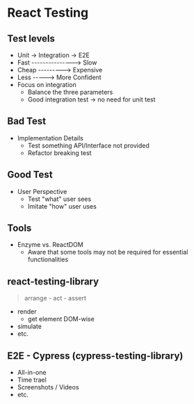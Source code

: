# React Testing

## Test levels
- Unit -> Integration -> E2E
- Fast ---------------> Slow
- Cheap ---------> Expensive
- Less -----> More Confident
- Focus on integration
  - Balance the three parameters
  - Good integration test -> no need for unit test

## Bad Test
- Implementation Details
  - Test something API/Interface not provided
  - Refactor breaking test

## Good Test
- User Perspective
  - Test "what" user sees
  - Imitate "how" user uses

## Tools
- Enzyme vs. ReactDOM
  - Aware that some tools may not be required for essential functionalities

## react-testing-library
> arrange - act - assert
- render
  - get element DOM-wise
- simulate
- etc.

## E2E - Cypress (cypress-testing-library)
- All-in-one
- Time trael
- Screenshots / Videos
- etc.